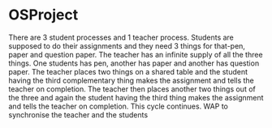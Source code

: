 # OSProject
There are 3 student processes and 1 teacher process. Students are supposed to do their assignments and they need 3 things for that-pen, paper and question paper. The teacher has an infinite supply of all the three things. One students has pen, another has paper and another has question paper. The teacher places two things on a shared table and the student having the third complementary thing makes the assignment and tells the teacher on completion. The teacher then places another two things out of the three and again the student having the third thing makes the assignment and tells the teacher on completion. This cycle continues. WAP to synchronise the teacher and the students
